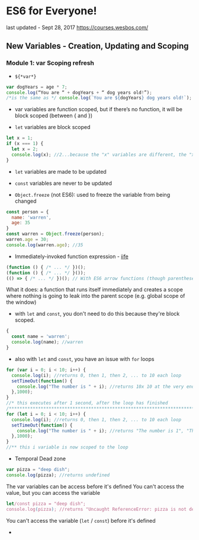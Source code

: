 # ES6 for Everyone!
last updated - Sept 28, 2017
https://courses.wesbos.com/

## New Variables - Creation, Updating and Scoping

###  Module 1: var Scoping refresh

* `${*var*}`
```javascript
var dogYears = age * 7;
console.log(“You are “ + dogYears + “ dog years old!”);
/*is the same as */ console.log(`You are ${dogYears} dog years old!`);
```

* var variables are function scoped, but if there’s no function, it will be block scoped (between { and }) 

* `let` variables are block scoped
```javascript
let x = 1;
if (x === 1) {
  let x = 2;
  console.log(x); //2...because the "x" variables are different, the "x" variables are scoped differently
}
```

* `let` variables are made to be updated

* `const` variables are never to be updated

* `Object.freeze` (not ES6): used to freeze the variable from being changed
```javascript
const person = {
  name: 'warren',
  age: 35
}
const warren = Object.freeze(person);
warren.age = 30;
console.log(warren.age); //35
```

* Immediately-invoked function expression - [iife](https://en.wikipedia.org/wiki/Immediately-invoked_function_expression)
```javascript
(function () { /* ... */ })();
(function () { /* ... */ }());
(() => { /* ... */ })(); // With ES6 arrow functions (though parentheses only allowed on outside)
```
What it does: a function that runs itself immediately and creates a scope where nothing is going to leak into the parent scope (e.g. global scope of the window)

* with `let` and `const`, you don't need to do this because they're block scoped.
```javascript
{
  const name = 'warren';
  console.log(name); //warren
}
```

* also with `let` and `const`, you have an issue with `for` loops
```javascript
for (var i = 0; i < 10; i++) {
  console.log(i); //returns 0, then 1, then 2, ... to 10 each loop
  setTimeOut(function() {
    console.log("The number is " + i); //returns 10x 10 at the very end *
  },1000);
}
//* this executes after 1 second, after the loop has finished
/**************************************************************************/
for (let i = 0; i < 10; i++) {
  console.log(i); //returns 0, then 1, then 2, ... to 10 each loop
  setTimeOut(function() {
    console.log("The number is " + i); //returns "The number is 1", "The nubmer is 2", etc. **
  },1000);
}
//** this i variable is now scoped to the loop
```

* Temporal Dead zone
```javascript
var pizza = "deep dish";
console.log(pizza); //returns undefined
```
The var variables can be access before it's defined
You can't access the value, but you can access the variable
```javascript
let/const pizza = "deep dish";
console.log(pizza); //returns "Uncaught ReferenceError: pizza is not defined"
```
You can't access the variable (`let` / `const`) before it's defined

*

